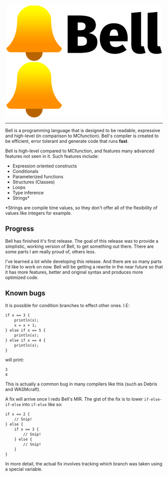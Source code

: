 <p align="center">
    <img src="assets/Bell logo + wordmark.svg#gh-light-mode-only" width="497" height="177">
    <img src="assets/Bell logo + wordmark (white).svg#gh-dark-mode-only" width="497" height="177">
</p>

---

Bell is a programming language that is designed to be readable, expressive and high-level (in comparison to MCfunction).
Bell's compiler is created to be efficient, error tolerant and generate code that runs **fast**.

Bell is high-level compared to MCfunction, and features many advanced features not seen in it. Such features include:
* Expression oriented constructs
* Conditionals
* Parameterized functions
* Structures (Classes)
* Loops
* Type inference
* Strings*

*Strings are compile time values, so they don't offer all of the flexibility of values like integers for example.

## Progress
Bell has finished it's first release. The goal of this release was to provide a simplistic, working version of Bell, to get something out there. There are some parts I am really proud of, others less.

I've learned a lot while developing this release. And there are so many parts I'd like to work on now. Bell will be getting a rewrite in the near future so that it has more features, better and original syntax and produces more optimized code.

## Known bugs
It is possible for condition branches to effect other ones. I.E:
```
if x == 3 {
    println(x);
    x = x + 1;
} else if x == 5 {
    println(x);
} else if x == 4 {
    println(x);   
}
```
will print:
```
3
4
```
This is actually a common bug in many compilers like this (such as Debris and WASMcraft).


A fix will arrive once I redo Bell's MIR. The gist of the fix is to lower `if-else-if-else` into `if-else` like so:
```
if x == 2 {
    // Snip!
} else {
    if x == 3 {
        // Snip!
    } else {
        // Snip!
    }
}
```
In more detail, the actual fix involves tracking which branch was taken using a special variable.
